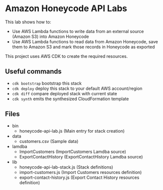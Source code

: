 # Amazon Honeycode API Labs

This lab shows how to:
 * Use AWS Lambda functions to write data from an external source (Amazon S3) into Amazon Honeycode
 * Use AWS Lambda functions to read data from Amazon Honeycode, save them to Amazon S3 and mark those records in Honeycode as exported

This project uses AWS CDK to create the required resources.

## Useful commands

 * `cdk bootstrap`        bootstrap this stack
 * `cdk deploy`           deploy this stack to your default AWS account/region
 * `cdk diff`             compare deployed stack with current state
 * `cdk synth`            emits the synthesized CloudFormation template
 
## Files

* bin
  * honeycode-api-lab.js (Main entry for stack creation)
* data
  * customers.csv (Sample data)
* lamdba
  * ImportCustomers (ImportCustomers Lamdba source)
  * ExportContactHistory (ExportContactHistory Lamdba source)
* lib
  * honeycode-api-lab-stack.js (Stack definitions)
  * import-customers.js (Import Customers resources definition)
  * export-contact-history.js (Export Contact History resources definition)
